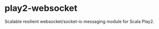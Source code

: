 play2-websocket
===============

Scalable resilient websocket/socket-io messaging module for Scala Play2.
